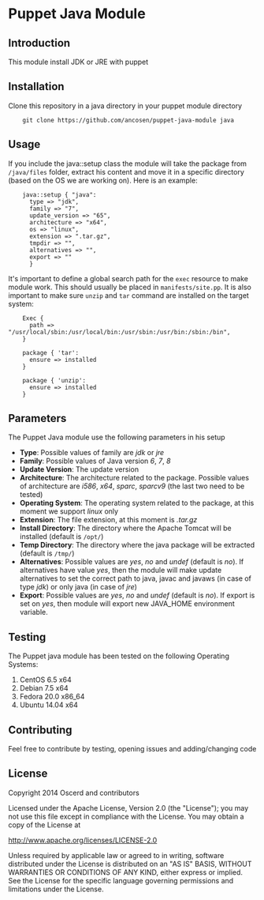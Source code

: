 Puppet Java Module
========================

Introduction
-----------------

This module install JDK or JRE with puppet

Installation
-----------------

Clone this repository in a java directory in your puppet module directory

```shell
	git clone https://github.com/ancosen/puppet-java-module java
```

Usage
-----------------

If you include the java::setup class the module will take the package from `/java/files` folder, extract his content and move it 
in a specific directory (based on the OS we are working on). Here is an example:

```puppet
	java::setup { "java":
	  type => "jdk",
	  family => "7",
	  update_version => "65",
	  architecture => "x64",
	  os => "linux",
	  extension => ".tar.gz",
	  tmpdir => "",
	  alternatives => "",
	  export => ""
	  }
```

It's important to define a global search path for the `exec` resource to make module work. 
This should usually be placed in `manifests/site.pp`. It is also important to make sure `unzip` and `tar` command 
are installed on the target system:

```puppet
	Exec {
	  path => "/usr/local/sbin:/usr/local/bin:/usr/sbin:/usr/bin:/sbin:/bin",
	}

	package { 'tar':
	  ensure => installed
	}

	package { 'unzip':
	  ensure => installed
	}
```

Parameters
-----------------

The Puppet Java module use the following parameters in his setup

*  __Type__: Possible values of family are _jdk_ or _jre_ 
*  __Family__: Possible values of Java version _6_, _7_, _8_ 
*  __Update Version__: The update version
*  __Architecture__: The architecture related to the package. Possible values of architecture are _i586_, _x64_, _sparc_, _sparcv9_ (the last two need to be tested)
*  __Operating System__: The operating system related to the package, at this moment we support _linux_ only
*  __Extension__: The file extension, at this moment is _.tar.gz_
*  __Install Directory__: The directory where the Apache Tomcat will be installed (default is `/opt/`)
*  __Temp Directory__: The directory where the java package will be extracted (default is `/tmp/`)
*  __Alternatives__: Possible values are _yes_, _no_ and _undef_ (default is _no_). If alternatives have value _yes_, then the module will make update alternatives to set the correct path to 
java, javac and javaws (in case of type _jdk_) or only java (in case of _jre_)
*  __Export__: Possible values are _yes_, _no_ and _undef_ (default is _no_). If export is set on _yes_, then module will export new JAVA_HOME environment variable.

Testing
-----------------

The Puppet java module has been tested on the following Operating Systems: 

1. CentOS 6.5 x64
1. Debian 7.5 x64
1. Fedora 20.0 x86_64
1. Ubuntu 14.04 x64

Contributing
-----------------

Feel free to contribute by testing, opening issues and adding/changing code

License
-----------------

Copyright 2014 Oscerd and contributors

Licensed under the Apache License, Version 2.0 (the "License");
you may not use this file except in compliance with the License.
You may obtain a copy of the License at

http://www.apache.org/licenses/LICENSE-2.0

Unless required by applicable law or agreed to in writing, software
distributed under the License is distributed on an "AS IS" BASIS,
WITHOUT WARRANTIES OR CONDITIONS OF ANY KIND, either express or implied.
See the License for the specific language governing permissions and
limitations under the License.
